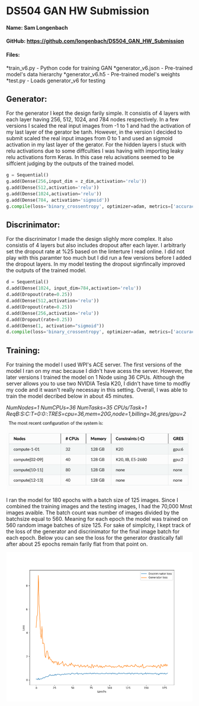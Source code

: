 # DS504 GAN HW Submission
#### Name: Sam Longenbach
#### GitHub: https://github.com/longenbach/DS504_GAN_HW_Submission
#### Files:
*train_v6.py - Python code for training GAN
*generator_v6.json - Pre-trained model's data hierarchy
*generator_v6.h5 - Pre-trained model's weights
*test.py - Loads generator_v6 for testing


## Generator:
For the generator I kept the design farily simple. It consistis of 4 layers with each layer having 256, 512, 1024, and 784 nodes respectively. In a few versions I scaled the real input images from -1 to 1 and had the activation of my last layer of the gerator be tanh. However, in the version I decided to submit scaled the real input images from 0 to 1 and used an sigmoid activation in my last layer  of the gerator. For the hidden layers I stuck with relu activations due to some diffculties I was having with importing leaky relu activations form Keras. In this case relu acivations seemed to be siffcient judging by the outputs of the trained model. 

```python
g = Sequential()
g.add(Dense(256,input_dim = z_dim,activation='relu'))
g.add(Dense(512,activation='relu'))
g.add(Dense(1024,activation='relu'))
g.add(Dense(784, activation='sigmoid')) 
g.compile(loss='binary_crossentropy', optimizer=adam, metrics=['accuracy'])
```

## Discrinimator:
For the discrinimator I made the design slighly more complex. It also consistis of 4 layers but also includes dropout after each layer. I arbitrarly set the dropout rate at %25 based on the linterture I read online. I did not play with this paramter too much but I did run a few versions before I added the dropout layers. In my model testing the dropout signfincally improved the outputs of the trained model.  

```python
d = Sequential()
d.add(Dense(1024, input_dim=784,activation='relu'))
d.add(Dropout(rate=0.25))
d.add(Dense(512,activation='relu'))
d.add(Dropout(rate=0.25))
d.add(Dense(256,activation='relu'))
d.add(Dropout(rate=0.25))
d.add(Dense(1, activation="sigmoid")) 
d.compile(loss='binary_crossentropy', optimizer=adam, metrics=['accuracy'])
```
## Training:
For training the model I used WPI's ACE server. The first versions of the model I ran on my mac because I didn't have acess the server. However, the later versions I trained the model on 1 Node using 36 CPUs. Although the server allows you to use two NVIDIA Tesla K20, I didn't have time to modfiy my code and it wasn't really necessay in this setting. Overall, I was able to train the model decribed below in about 45 minutes. 

*NumNodes=1 NumCPUs=36 NumTasks=35 CPUs/Task=1 ReqB:S:C:T=0:0:*:*TRES=cpu=36,mem=20G,node=1,billing=36,gres/gpu=2*
![ACE](img/ACE_server.png)

I ran the model for 180 epochs with a batch size of 125 images. Since I combined the training images and the testing images, I had the 70,000 Mnst images avaible. The batch count was number of images divided by the batchsize equal to 560. Meaning for each epoch the model was trained on 560 random image batches of size 125. For sake of simplcity, I kept track of the loss of the generator and discrinimator for the final image batch for each epoch. Below you can see the loss for the generator drastically fall after about 25 epochs remain farily flat from that point on.   

![Loss](img/GAN__loss.png)








